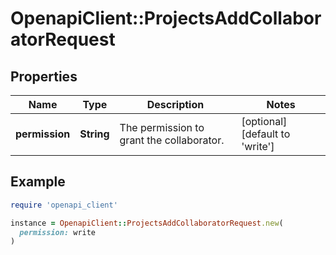 # OpenapiClient::ProjectsAddCollaboratorRequest

## Properties

| Name | Type | Description | Notes |
| ---- | ---- | ----------- | ----- |
| **permission** | **String** | The permission to grant the collaborator. | [optional][default to &#39;write&#39;] |

## Example

```ruby
require 'openapi_client'

instance = OpenapiClient::ProjectsAddCollaboratorRequest.new(
  permission: write
)
```

